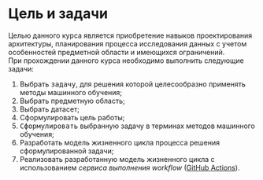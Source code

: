 # Цель и задачи

Целью данного курса является приобретение навыков проектирования архитектуры, планирования процесса исследования данных с учетом особенностей предметной области и имеющихся ограничений.  
При прохождении данного курса необходимо выполнить следующие задачи:
1. Выбрать <tt label="Пример задачи: идентификация тональности комментариев на youtube" underlined>задачу</tt>, для решения которой целесообразно применять методы машинного обучения;
1. Выбрать предметную область;
1. Выбрать датасет;
1. Сформулировать цель работы;
1. <tt label="Пример формулировки: трехклассовая классификация текста комментариев на youtube (отрицательный, нейтральный, положительный)" underlined multiline>Сформулировать</tt> выбранную задачу в терминах методов машинного обучения;
1. Разработать модель жизненного цикла процесса решения сформулированной задачи;
1. Реализовать разработанную модель жизненного цикла с использованием *сервиса выполнения workflow* ([GitHub Actions](https://docs.github.com/en/actions)).
